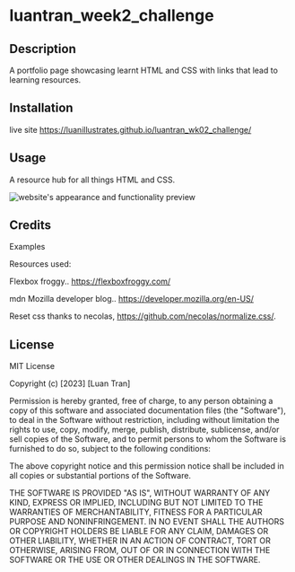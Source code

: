 # luantran_week2_challenge

## Description

A portfolio page showcasing learnt HTML and CSS with links that lead to learning resources.

## Installation

live site https://luanillustrates.github.io/luantran_wk02_challenge/

## Usage

A resource hub for all things HTML and CSS.

![website's appearance and functionality preview](./assets/images/screencapture.png)

## Credits

Examples 

Resources used:

Flexbox froggy.. https://flexboxfroggy.com/

mdn Mozilla developer blog.. https://developer.mozilla.org/en-US/

Reset css thanks to necolas, https://github.com/necolas/normalize.css/.


## License

MIT License

Copyright (c) [2023] [Luan Tran]

Permission is hereby granted, free of charge, to any person obtaining a copy
of this software and associated documentation files (the "Software"), to deal
in the Software without restriction, including without limitation the rights
to use, copy, modify, merge, publish, distribute, sublicense, and/or sell
copies of the Software, and to permit persons to whom the Software is
furnished to do so, subject to the following conditions:

The above copyright notice and this permission notice shall be included in all
copies or substantial portions of the Software.

THE SOFTWARE IS PROVIDED "AS IS", WITHOUT WARRANTY OF ANY KIND, EXPRESS OR
IMPLIED, INCLUDING BUT NOT LIMITED TO THE WARRANTIES OF MERCHANTABILITY,
FITNESS FOR A PARTICULAR PURPOSE AND NONINFRINGEMENT. IN NO EVENT SHALL THE
AUTHORS OR COPYRIGHT HOLDERS BE LIABLE FOR ANY CLAIM, DAMAGES OR OTHER
LIABILITY, WHETHER IN AN ACTION OF CONTRACT, TORT OR OTHERWISE, ARISING FROM,
OUT OF OR IN CONNECTION WITH THE SOFTWARE OR THE USE OR OTHER DEALINGS IN THE
SOFTWARE.
